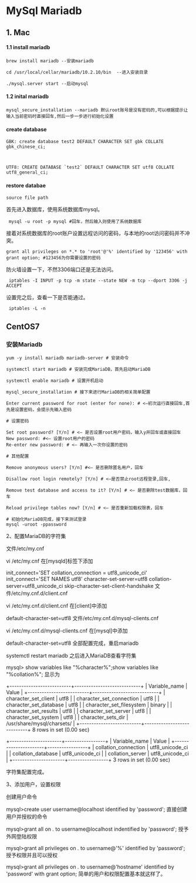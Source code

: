 # MySql Mariadb
## 1. Mac
#### 1.1 install mariadb 

```
brew install mariadb --安装mariadb

cd /usr/local/cellar/mariadb/10.2.10/bin  --进入安装目录

./mysql.server start --启动mysql
```

#### 1.2 inital mariadb

```
mysql_secure_installation --mariadb 默认root账号是没有密码的,可以根据提示让输入当前密码时直接回车,然后一步一步进行初始化设置
```

#### create database

```
GBK: create database test2 DEFAULT CHARACTER SET gbk COLLATE gbk_chinese_ci;  

  

UTF8: CREATE DATABASE `test2` DEFAULT CHARACTER SET utf8 COLLATE utf8_general_ci;  
```

#### restore databae

```
source file path
```


首先进入数据库，使用系统数据库mysql。
```
 mysql -u root -p mysql #回车，然后输入则使用了系统数据库
```
接着对系统数据库的root账户设置远程访问的密码，与本地的root访问密码并不冲突。
```
grant all privileges on *.* to 'root'@'%' identified by '123456' with grant option; #123456为你需要设置的密码
```
防火墙设置一下，不然3306端口还是无法访问。
```
 iptables -I INPUT -p tcp -m state --state NEW -m tcp --dport 3306 -j ACCEPT
```
设置完之后，查看一下是否能通过。
```
 iptables -L -n
```

## CentOS7

### 安装Mariadb
```
yum -y install mariadb mariadb-server # 安装命令

systemctl start mariadb # 安装完成MariaDB，首先启动MariaDB

systemctl enable mariadb # 设置开机启动

mysql_secure_installation # 接下来进行MariaDB的相关简单配置

Enter current password for root (enter for none): # <–初次运行直接回车,首先是设置密码，会提示先输入密码

# 设置密码

Set root password? [Y/n] # <– 是否设置root用户密码，输入y并回车或直接回车
New password: #<– 设置root用户的密码
Re-enter new password: # <– 再输入一次你设置的密码

# 其他配置

Remove anonymous users? [Y/n] #<– 是否删除匿名用户，回车

Disallow root login remotely? [Y/n] # <–是否禁止root远程登录,回车,

Remove test database and access to it? [Y/n] # <– 是否删除test数据库，回车

Reload privilege tables now? [Y/n] # <– 是否重新加载权限表，回车

# 初始化MariaDB完成，接下来测试登录
mysql -uroot -ppassword 

```

2、配置MariaDB的字符集

文件/etc/my.cnf

vi /etc/my.cnf
在[mysqld]标签下添加

init_connect='SET collation_connection = utf8_unicode_ci' 
init_connect='SET NAMES utf8' 
character-set-server=utf8 
collation-server=utf8_unicode_ci 
skip-character-set-client-handshake
文件/etc/my.cnf.d/client.cnf

vi /etc/my.cnf.d/client.cnf
在[client]中添加

default-character-set=utf8
文件/etc/my.cnf.d/mysql-clients.cnf

vi /etc/my.cnf.d/mysql-clients.cnf
在[mysql]中添加

default-character-set=utf8
 全部配置完成，重启mariadb

systemctl restart mariadb
之后进入MariaDB查看字符集

mysql> show variables like "%character%";show variables like "%collation%";
显示为


+--------------------------+----------------------------+
| Variable_name            | Value                      |
+--------------------------+----------------------------+
| character_set_client    | utf8                      |
| character_set_connection | utf8                      |
| character_set_database  | utf8                      |
| character_set_filesystem | binary                    |
| character_set_results    | utf8                      |
| character_set_server    | utf8                      |
| character_set_system    | utf8                      |
| character_sets_dir      | /usr/share/mysql/charsets/ |
+--------------------------+----------------------------+
8 rows in set (0.00 sec)

+----------------------+-----------------+
| Variable_name        | Value          |
+----------------------+-----------------+
| collation_connection | utf8_unicode_ci |
| collation_database  | utf8_unicode_ci |
| collation_server    | utf8_unicode_ci |
+----------------------+-----------------+
3 rows in set (0.00 sec)

字符集配置完成。

 

3、添加用户，设置权限

创建用户命令

mysql>create user username@localhost identified by 'password';
直接创建用户并授权的命令

mysql>grant all on *.* to username@localhost indentified by 'password';
授予外网登陆权限 

mysql>grant all privileges on *.* to username@'%' identified by 'password';
授予权限并且可以授权

mysql>grant all privileges on *.* to username@'hostname' identified by 'password' with grant option;
简单的用户和权限配置基本就这样了。
